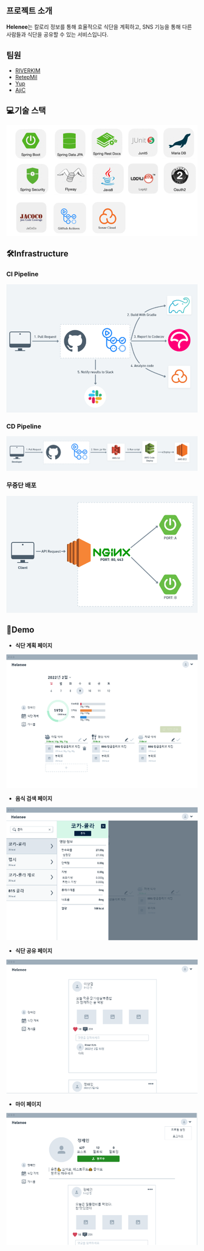 ## 프로젝트 소개

**Helenee**는 칼로리 정보를 통해 효율적으로 식단을 계획하고, SNS 기능을 통해 다른 사람들과 식단을 공유할 수 있는 서비스입니다.

## 팀원

- [RIVERKIM](https://github.com/RIVERKIM)
- [RetepMil](https://github.com/RetepMil)
- [Yup](https://github.com/Sangyups)
- [AjiC](https://github.com/jungin0507)

## 💻기술 스택

![Untitled](assets/img/Untitled.png)

## 🛠Infrastructure

### CI Pipeline

![Untitled](assets/img/Untitled%201.png)

### CD Pipeline

![Untitled](assets/img/Untitled%202.png)

### 무중단 배포

![Untitled](assets/img/Untitled%203.png)

## 📌Demo

- **식단 계획 페이지**

![Untitled](assets/img/Untitled%204.png)

- **음식 검색 페이지**

![Untitled](assets/img/Untitled%205.png)

- **식단 공유 페이지**

![Untitled](assets/img/Untitled%206.png)

- **마이 페이지**

![Untitled](assets/img/Untitled%207.png)